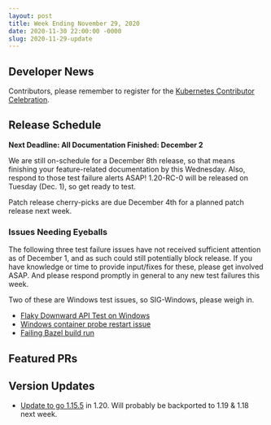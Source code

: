 ```yaml
---
layout: post
title: Week Ending November 29, 2020
date: 2020-11-30 22:00:00 -0000
slug: 2020-11-29-update
---
```


## Developer News

Contributors, please remember to register for the [Kubernetes Contributor Celebration](https://k8s.dev/celebration).

## Release Schedule

**Next Deadline: All Documentation Finished: December 2**

We are still on-schedule for a December 8th release, so that means finishing your feature-related documentation by this Wednesday.  Also, respond to those test failure alerts ASAP!  1.20-RC-0 will be released on Tuesday (Dec. 1), so get ready to test.

Patch release cherry-picks are due December 4th for a planned patch release next week.

### Issues Needing Eyeballs

The following three test failure issues have not received sufficient attention as of December 1, and as such could still potentially block release. If you have knowledge or time to provide input/fixes for these, please get involved ASAP.  And please respond promptly in general to any new test failures this week.

Two of these are Windows test issues, so SIG-Windows, please weigh in.

* [Flaky Downward API Test on Windows](https://github.com/kubernetes/kubernetes/issues/95226)
* [Windows container probe restart issue](https://github.com/kubernetes/kubernetes/issues/94718)
* [Failing Bazel build run](https://github.com/kubernetes/kubernetes/issues/96908)

## Featured PRs



## Version Updates

* [Update to go 1.15.5](https://github.com/kubernetes/kubernetes/pull/95776) in 1.20. Will probably be backported to 1.19 & 1.18 next week.
